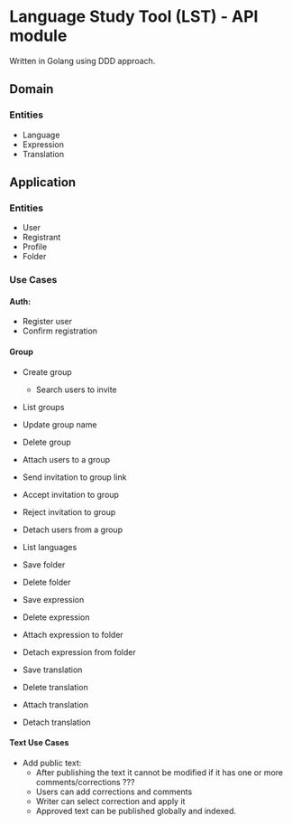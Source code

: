 # Language Study Tool (LST) - API module

Written in Golang using DDD approach.

## Domain
### Entities
- Language
- Expression
- Translation

## Application
### Entities
- User
- Registrant
- Profile
- Folder

### Use Cases
#### Auth:
- Register user
- Confirm registration
#### Group
- Create group
    - Search users to invite
- List groups
- Update group name
- Delete group
- Attach users to a group
- Send invitation to group link
- Accept invitation to group
- Reject invitation to group
- Detach users from a group

- List languages 
- Save folder
- Delete folder
- Save expression
- Delete expression
- Attach expression to folder
- Detach expression from folder
- Save translation
- Delete translation
- Attach translation
- Detach translation

#### Text Use Cases
- Add public text:
    - After publishing the text it cannot be modified if it has one or more comments/corrections ???
    - Users can add corrections and comments
    - Writer can select correction and apply it
    - Approved text can be published globally and indexed.

